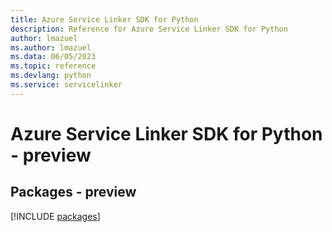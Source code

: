 ```yaml
---
title: Azure Service Linker SDK for Python
description: Reference for Azure Service Linker SDK for Python
author: lmazuel
ms.author: lmazuel
ms.data: 06/05/2023
ms.topic: reference
ms.devlang: python
ms.service: servicelinker
---
```

# Azure Service Linker SDK for Python - preview
## Packages - preview
[!INCLUDE [packages](service-linker-index.md)]
